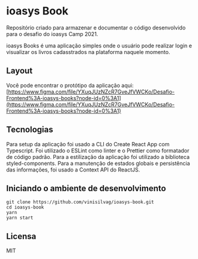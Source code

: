 # ioasys Book

Repositório criado para armazenar e documentar o código desenvolvido para o desafio do ioasys Camp 2021.

ioasys Books é uma aplicação simples onde o usuário pode realizar login e visualizar os livros cadasstrados na plataforma naquele momento.

## Layout

Você pode encontrar o protótipo da aplicação aqui: [https://www.figma.com/file/YXuqJUzNZcR7GveJfVWCKo/Desafio-Frontend%3A-ioasys-books?node-id=0%3A1](https://www.figma.com/file/YXuqJUzNZcR7GveJfVWCKo/Desafio-Frontend%3A-ioasys-books?node-id=0%3A1)

## Tecnologias

Para setup da aplicação foi usado a CLI do Create React App com Typescript. Foi utilizado o ESLint como linter e o Prettier como formatador de código padrão. Para a estilização da aplicação foi utilizado a biblioteca styled-components. Para a manutenção de estados globais e persistência das informações, foi usado a Context API do ReactJS.

## Iniciando o ambiente de desenvolvimento

```
git clone https://github.com/vinisilvag/ioasys-book.git
cd ioasys-book
yarn
yarn start
```

## Licensa

MIT
